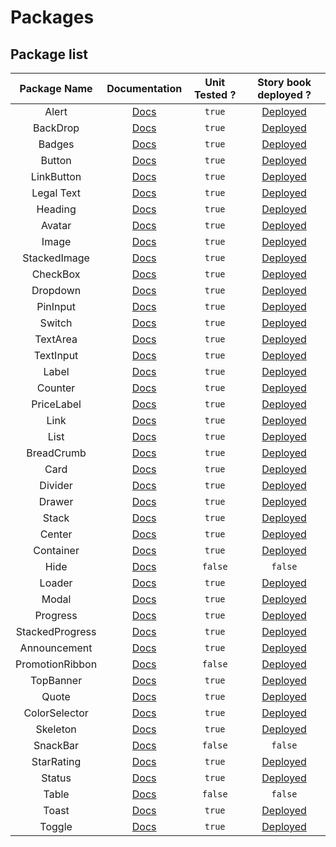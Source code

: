 # Packages

## Package list

| Package Name   | Documentation    | Unit Tested ?   | Story book deployed ? | 
|:----------:|:-------------:|:-------------:| :-------------:| 
| Alert |  [Docs](./src/components/Alert/README.md) | `true` | [Deployed](https://wafflecss-jithinqw.vercel.app/?path=/docs/alert--alert-intraction) |
| BackDrop |  [Docs](./src/components/Backdrop/README.md) | `true` | [Deployed](https://wafflecss-jithinqw.vercel.app/?path=/docs/backdrop--default-backdrop) |
| Badges |  [Docs](./src/components/Badge/README.md) | `true` | [Deployed](https://wafflecss-jithinqw.vercel.app/?path=/docs/alert--alert-intraction) |
| Button |  [Docs](./src/components/Basic/Button/README.md) | `true` | [Deployed](https://wafflecss-jithinqw.vercel.app/?path=/docs/button--default-button) |
| LinkButton |  [Docs](./src/components/Basic/Button/LinkButton/README.md) | `true`| [Deployed](https://wafflecss-jithinqw.vercel.app/?path=/docs/linkbutton--link-button-lg) |
| Legal Text |  [Docs](./src/components/Basic/Heading/LegalText/README.md) | `true` | [Deployed](https://wafflecss-jithinqw.vercel.app/?path=/docs/legaltext--large-size-legal-text) |
| Heading |  [Docs](./src/components/Basic/Heading/README.md) | `true` | [Deployed](https://wafflecss-jithinqw.vercel.app/?path=/docs/heading--small) |
| Avatar |  [Docs](./src/components/Basic/Image/Avatar/README.md) | `true` | [Deployed](https://wafflecss-jithinqw.vercel.app/?path=/docs/avatar--avatar-default) |
| Image |  [Docs](./src/components/Basic/Image/README.md) | `true` | [Deployed](https://wafflecss-jithinqw.vercel.app/?path=/docs/image--image-default) |
| StackedImage |  [Docs](./src/components/Basic/Image/StackedImage/README.md) | `true` | [Deployed](https://wafflecss-jithinqw.vercel.app/?path=/docs/stackedimage--image-default) |
| CheckBox |  [Docs](./src/components/Basic/Input/CheckBox/README.md) | `true` | [Deployed](https://wafflecss-jithinqw.vercel.app/?path=/docs/checkbox--checkbox-default) |
| Dropdown |  [Docs](./src/components/Basic/Input/Dropdown/README.md) | `true` | [Deployed](https://wafflecss-jithinqw.vercel.app/?path=/docs/dropdown--default) |
| PinInput |  [Docs](./src/components/Basic/Input/PinInput/README.md) | `true` | [Deployed](https://wafflecss-jithinqw.vercel.app/?path=/docs/pininput--default-pin-input) |
| Switch |  [Docs](./src/components/Basic/Input/Switch/README.md) | `true` | [Deployed](https://wafflecss-jithinqw.vercel.app/?path=/docs/switch--switch-primary) |
| TextArea |  [Docs](./src/components/Basic/Input/TextArea/README.md) | `true` | [Deployed](https://wafflecss-jithinqw.vercel.app/?path=/docs/textarea--default-text-area-input) |
| TextInput |  [Docs](./src/components/Basic/Input/TextInput/README.md) | `true` | [Deployed](https://wafflecss-jithinqw.vercel.app/?path=/docs/textinput--default-text-input) |
| Label |  [Docs](./src/components/Basic/Label/README.md) | `true` | [Deployed](https://wafflecss-jithinqw.vercel.app/?path=/docs/label--default-label) |
| Counter |  [Docs](./src/components/Basic/Label/Counter/README.md) | `true` | [Deployed](https://wafflecss-jithinqw.vercel.app/?path=/docs/counter--counter-default) |
| PriceLabel |  [Docs](./src/components/Basic/Label/PriceLabel/README.md) | `true` | [Deployed](https://wafflecss-jithinqw.vercel.app/?path=/docs/pricelabel--default-price-label) |
| Link |  [Docs](./src/components/Basic/Link/README.md) | `true` | [Deployed](https://wafflecss-jithinqw.vercel.app/?path=/docs/link--primary) |
| List |  [Docs](./src/components/Basic/List/README.md) | `true` | [Deployed](https://wafflecss-jithinqw.vercel.app/?path=/docs/list--ordered-list) |
| BreadCrumb |  [Docs](./src/components/BreadCrumb/README.md) | `true` | [Deployed](https://wafflecss-jithinqw.vercel.app/?path=/docs/breadcrumb--default-bread-crumb) |
| Card |  [Docs](./src/components/Card/README.md) | `true` | [Deployed](https://wafflecss-jithinqw.vercel.app/?path=/docs/card--card-template) |
| Divider |  [Docs](./src/components/Divider/README.md) | `true` | [Deployed](https://wafflecss-jithinqw.vercel.app/?path=/docs/divider--dot-template) |
| Drawer |  [Docs](./src/components/Drawer/README.md) | `true` | [Deployed](https://wafflecss-jithinqw.vercel.app/?path=/docs/drawer--default) |
| Stack |  [Docs](./src/components/Layout/Stack/README.md) | `true` | [Deployed](https://wafflecss-jithinqw.vercel.app/?path=/docs/stack--default-stack) |
| Center |  [Docs](./src/components/Layout/Center/README.md) | `true` | [Deployed](https://wafflecss-jithinqw.vercel.app/?path=/docs/center--center-align) |
| Container |  [Docs](./src/components/Layout/Container/README.md) | `true` | [Deployed](https://wafflecss-jithinqw.vercel.app/?path=/docs/container--container-default) |
| Hide |  [Docs](./src/components/Layout/Hide/README.md) | `false` | `false` |
| Loader |  [Docs](./src/components/Loader/README.md) | `true` | [Deployed](https://wafflecss-jithinqw.vercel.app/?path=/docs/loader--default) |
| Modal |  [Docs](./src/components/Modal/README.md) | `true` | [Deployed](https://wafflecss-jithinqw.vercel.app/?path=/docs/modal--default) |
| Progress |  [Docs](./src/components/Progress/README.md) | `true` | [Deployed](https://wafflecss-jithinqw.vercel.app/?path=/docs/progress--default-progress-bar) |
| StackedProgress |  [Docs](./src/components/Progress/StackedProgress/README.md) | `true` | [Deployed](https://wafflecss-jithinqw.vercel.app/?path=/docs/stackedprogress--progress-default) |
| Announcement |  [Docs](./src/components/Promotions/Announcement/README.md) | `true` | [Deployed](https://wafflecss-jithinqw.vercel.app/?path=/docs/announcement--annocement-default)
| PromotionRibbon |  [Docs](./src/components/Promotions/PromotionRibbon/README.md) | `false` | [Deployed](https://wafflecss-jithinqw.vercel.app/?path=/docs/promotionribbon--star-rating-template) |
| TopBanner |  [Docs](./src/components/Promotions/TopBanner/README.md) | `true` | [Deployed](https://wafflecss-jithinqw.vercel.app/?path=/docs/topbanner--toggleprimary) |
| Quote |  [Docs](./src/components/Quote/README.md) | `true` | [Deployed](https://wafflecss-jithinqw.vercel.app/?path=/docs/quote--default-quote) |
| ColorSelector |  [Docs](./src/components/Selector/ColorSelector/README.md) | `true` | [Deployed](https://wafflecss-jithinqw.vercel.app/?path=/docs/colorselector--color-selector-default) |
| Skeleton |  [Docs](./src/components/Skeleton/README.md) | `true` | [Deployed](https://wafflecss-jithinqw.vercel.app/?path=/docs/skeleton--column-skeleton) |
| SnackBar |  [Docs](./src/components/SnackBar/README.md) | `false` | `false` |
| StarRating |  [Docs](./src/components/StarRating/README.md) | `true` | [Deployed](https://wafflecss-jithinqw.vercel.app/?path=/docs/starrating--star-rating-template) |
| Status |  [Docs](./src/components/Status/README.md) | `true` | [Deployed](https://wafflecss-jithinqw.vercel.app/?path=/docs/status--status-default) |
| Table |  [Docs](./src/components/Table/Table.props.ts) | `false` | `false` |
| Toast |  [Docs](./src/components/Toast/README.md) | `true` | [Deployed](https://wafflecss-jithinqw.vercel.app/?path=/docs/toast--toastprimary) |
| Toggle |  [Docs](./src/components/Toggle/README.md) | `true` | [Deployed](https://wafflecss-jithinqw.vercel.app/?path=/docs/toggle--toggleprimary) |
